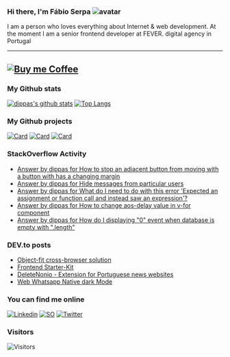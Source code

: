 ### Hi there, I'm Fábio Serpa ![avatar](https://avatars3.githubusercontent.com/u/10220287?s=40&v=4)

I am a person who loves everything about Internet &amp; web development. At the moment I am a senior frontend developer at FEVER. digital agency in Portugal

---
[![Buy me Coffee](https://cdn.buymeacoffee.com/buttons/lato-black.png)](https://www.buymeacoffee.com/dippas)
---

### My Github stats
[![dippas's github stats](https://github-readme-stats.vercel.app/api?username=dippas&show_icons=true&theme=dark)](https://github.com/dippas)
[![Top Langs](https://github-readme-stats.vercel.app/api/top-langs/?username=dippas&theme=dark&layout=compact)](https://github.com/dippas)

### My Github projects
[![Card](https://github-readme-stats.vercel.app/api/pin/?username=dippas&repo=WebWhatsapp-Native-DarkMode&theme=dark)](https://github.com/dippas/WebWhatsapp-Native-DarkMode)
[![Card](https://github-readme-stats.vercel.app/api/pin/?username=dippas&repo=DeleteNonio&theme=dark)](https://github.com/dippas/deletenonio)
[![Card](https://github-readme-stats.vercel.app/api/pin/?username=dippas&repo=Frontend-Starterkit&theme=dark)](https://github.com/dippas/frontend-starterkit)

### StackOverflow Activity
<!-- STACKOVERFLOW:START -->
- [Answer by dippas for How to stop an adjacent button from moving with a button with has a changing margin](https://stackoverflow.com/questions/66295644/how-to-stop-an-adjacent-button-from-moving-with-a-button-with-has-a-changing-mar/66295687#66295687)
- [Answer by dippas for Hide messages from particular users](https://stackoverflow.com/questions/66280106/hide-messages-from-particular-users/66280249#66280249)
- [Answer by dippas for What do I need to do with this error 'Expected an assignment or function call and instead saw an expression'?](https://stackoverflow.com/questions/66267206/what-do-i-need-to-do-with-this-error-expected-an-assignment-or-function-call-an/66267427#66267427)
- [Answer by dippas for How to change aos-delay value in v-for component](https://stackoverflow.com/questions/66258411/how-to-change-aos-delay-value-in-v-for-component/66258482#66258482)
- [Answer by dippas for How do I displaying "0" event when database is empty with ".length"](https://stackoverflow.com/questions/66251221/how-do-i-displaying-0-event-when-database-is-empty-with-length/66251242#66251242)
<!-- STACKOVERFLOW:END -->

### DEV.to posts
<!-- BLOG-POST-LIST:START -->
- [Object-fit cross-browser solution](https://dev.to/dippas/object-fit-cross-browser-solution-44jb)
- [Frontend Starter-Kit](https://dev.to/dippas/frontend-starter-kit-1fok)
- [DeleteNonio - Extension for Portuguese news websites](https://dev.to/dippas/deletenonio-extension-for-portuguese-news-websites-259n)
- [Web Whatsapp Native dark Mode](https://dev.to/dippas/web-whatsapp-native-dark-mode-3baa)
<!-- BLOG-POST-LIST:END -->

### You can find me online
[![Linkedin](https://i.imgur.com/WsVT8IF.png)](https://www.linkedin.com/in/fabioserpa/)
[![SO](https://i.imgur.com/6wGKyEh.png)](https://stackoverflow.com/users/3448527/dippas)
[![Twitter](https://i.imgur.com/phxhAbA.png)](https://twitter.com/fabioserpa)

### Visitors
![Visitors](https://visitor-badge.laobi.icu/badge?page_id=dippas.dippas)
